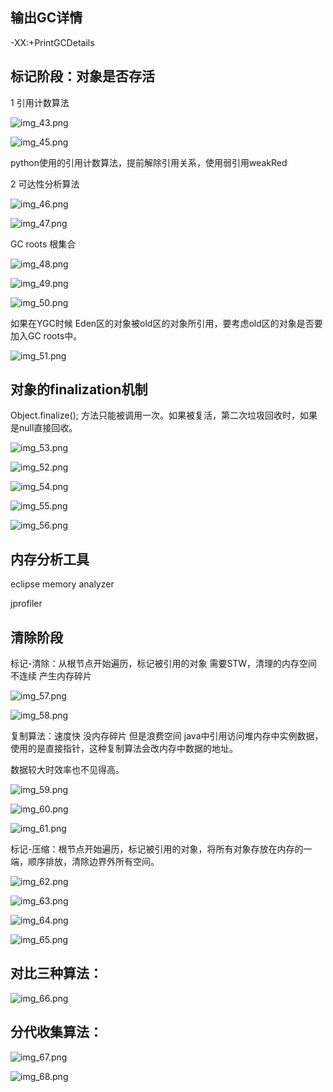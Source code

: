 输出GC详情
---
-XX:+PrintGCDetails

标记阶段：对象是否存活
---
1 引用计数算法


![img_43.png](img_43.png)

![img_45.png](img_45.png)

python使用的引用计数算法，提前解除引用关系，使用弱引用weakRed

2 可达性分析算法

![img_46.png](img_46.png)

![img_47.png](img_47.png)

GC roots 根集合

![img_48.png](img_48.png)

![img_49.png](img_49.png)

![img_50.png](img_50.png)

如果在YGC时候 Eden区的对象被old区的对象所引用，要考虑old区的对象是否要加入GC roots中。

![img_51.png](img_51.png)

对象的finalization机制
---

Object.finalize(); 方法只能被调用一次。如果被复活，第二次垃圾回收时，如果是null直接回收。

![img_53.png](img_53.png)

![img_52.png](img_52.png)

![img_54.png](img_54.png)

![img_55.png](img_55.png)

![img_56.png](img_56.png)

内存分析工具
---
eclipse memory analyzer

jprofiler

清除阶段
---
标记-清除：从根节点开始遍历，标记被引用的对象 需要STW，清理的内存空间不连续 产生内存碎片

![img_57.png](img_57.png)

![img_58.png](img_58.png)

复制算法：速度快 没内存碎片 但是浪费空间 java中引用访问堆内存中实例数据，使用的是直接指针，这种复制算法会改内存中数据的地址。

数据较大时效率也不见得高。

![img_59.png](img_59.png)

![img_60.png](img_60.png)

![img_61.png](img_61.png)

标记-压缩：根节点开始遍历，标记被引用的对象，将所有对象存放在内存的一端，顺序排放，清除边界外所有空间。


![img_62.png](img_62.png)

![img_63.png](img_63.png)

![img_64.png](img_64.png)

![img_65.png](img_65.png)

对比三种算法：
---

![img_66.png](img_66.png)

分代收集算法：
---
![img_67.png](img_67.png)

![img_68.png](img_68.png)